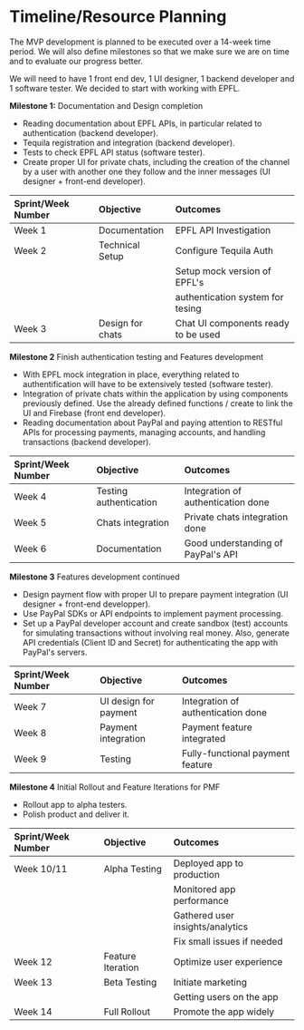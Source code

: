 # Timeline/Resource Planning


The MVP development is planned to be executed over a 14-week time period. We will also define milestones so that we make sure we are on time and to evaluate our progress better.

We will need to have 1 front end dev, 1 UI designer, 1 backend developer and 1 software tester.
We decided to start with working with EPFL.


**Milestone 1:** Documentation and Design completion


- Reading documentation about EPFL APIs, in particular related to authentication (backend developer).
- Tequila registration and integration (backend developer).
- Tests to check EPFL API status (software tester).
- Create proper UI for private chats, including the creation of the channel by a user with another one they follow and the inner messages (UI designer + front-end developer).

| Sprint/Week Number | Objective        | Outcomes                            |
| :----------------- | :--------------- | :---------------------------------- |
| Week 1             | Documentation    | EPFL API Investigation              |
| Week 2             | Technical Setup  | Configure Tequila Auth              |
|                    |                  | Setup mock version of EPFL's        |
|                    |                  | authentication system for tesing    |
| Week 3             | Design for chats | Chat UI components ready to be used |


**Milestone 2** Finish authentication testing and Features development


- With EPFL mock integration in place, everything related to authentification will have to be extensively tested (software tester).
- Integration of private chats within the application by using components previously defined. Use the already defined functions / create to link the UI and Firebase (front end developer).
- Reading documentation about PayPal and paying attention to RESTful APIs for processing payments, managing accounts, and handling transactions (backend developer).

| Sprint/Week Number | Objective              | Outcomes                           |
| :----------------- | :--------------------- | :--------------------------------- |
| Week 4             | Testing authentication | Integration of authentication done |
| Week 5             | Chats integration      | Private chats integration done     |
| Week 6             | Documentation          | Good understanding of PayPal's API |


**Milestone 3** Features development continued


- Design payment flow with proper UI to prepare payment integration (UI designer + front-end developper).
- Use PayPal SDKs or API endpoints to implement payment processing.
- Set up a PayPal developer account and create sandbox (test) accounts for simulating transactions without involving real money. Also, generate API credentials (Client ID and Secret) for authenticating the app with PayPal's servers.


| Sprint/Week Number | Objective             | Outcomes                           |
| :----------------- | :-------------------- | :--------------------------------- |
| Week 7             | UI design for payment | Integration of authentication done |
| Week 8             | Payment integration   | Payment feature integrated         |
| Week 9             | Testing               | Fully-functional payment feature   |


**Milestone 4** Initial Rollout and Feature Iterations for PMF


- Rollout app to alpha testers.
- Polish product and deliver it.


| Sprint/Week Number | Objective         | Outcomes                         |
| :----------------- | :---------------- | :------------------------------- |
| Week 10/11         | Alpha Testing     | Deployed app to production       |
|                    |                   | Monitored app performance        |
|                    |                   | Gathered user insights/analytics |
|                    |                   | Fix small issues if needed       |
| Week 12            | Feature Iteration | Optimize user experience         |
| Week 13            | Beta Testing      | Initiate marketing               |
|                    |                   | Getting users on the app         |
| Week 14            | Full Rollout      | Promote the app widely           |

